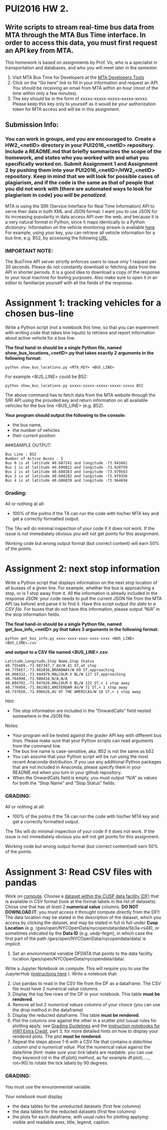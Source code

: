 # PUI2016 HW 2.

## Write scripts to stream real-time bus data from MTA through the MTA Bus Time interface. In order to access this data, you must first request an API key from MTA. 

This homework is based on assignments by Prof. Vo, who is a specialist in transportation and databases, and who you will meet later in the semester. 

  1. Visit MTA Bus Time for Developers at the [MTA Developers Tools](http://bustime.mta.info/wiki/Developers/Index)
  2. Click on the “Go here” link to fill in your information and request an API. You should be
  receiving an email from MTA within an hour (most of the time within only a few minutes).
  3. The key should be in the form of xxxxx-xxxxx-xxxxx-xxxxx-xxxxx. Please keep this key only to yourself as it would be your authorization token for MTA access and will be in this assignment. 


## Submission Info:
### You can work in groups, and you are encouraged to. Create a HW2\_\<netID> directory in your PUI2016\_\<netID> repository. Include a README.md that briefly summarizes the scope of the homework, and states who you worked with and what you specifically worked on.  Submit Assignment 1 and Assignment 2 by pushing them into your PUI2016\_\<netID>/HW2\_\<netID>  repository. Keep in mind that we will look for possible cases of plagiarism, and if the code is the same as that of people that you did not work with (there are automated ways to look for plagiarism in code) *you will be penalized*. 

  
MTA is using the SIRI (Service Interface for Real Time Information) API to serve their data in both XML and JSON format. I want you to use JSON for its increasing popularity in data access API over the web, and because it is a very natural format in Python, since it maps identically to a Python _dictionary_. 
Information on the vehicle monitoring stream is available [here](http://bustime.mta.info/wiki/Developers/SIRIVehicleMonitoring)
For example, using your key, you can retrieve all vehicle information for a bus line, e.g. B52, by
accessing the following [URL](http://api.prod.obanyc.com/api/siri/vehiclemonitoring.json?key=YOUR_KEY&VehicleMonitoringDetailLevel=calls&LineRef=B52)

### IMPORTANT NOTE:
The BusTime API server strictly enforces users to issue only 1 request per 30
seconds. Please do not constantly download or fetching data from the API in
shorter periods. It is a good idea to download a copy of the response to your
local machine for testing purposes. Also make sure to open it in an editor to
familiarize yourself with all the fields of the response.


# Assignment 1:  tracking vehicles for a chosen bus-line

Write a Python script (not a notebook this time, so that you can experiment with writing code that takes line inputs) to retrieve and report information about active
vehicle for a bus line. 

__The final hand-in should be a single Python file, named
show_bus_locations\_\<netID>.py that takes exactly 2 arguments in the following format:__
```
python show_bus_locations.py <MTA_KEY> <BUS_LINE>
```

For example \<BUS_LINE> could be B52:

```
python show_bus_locations.py xxxxx-xxxxx-xxxxx-xxxxx-xxxxx B52
```
The above command has to fetch data from the MTA website through the SIRI API using the
provided key and return information on all available vehicles for the bus line \<BUS_LINE> (e.g. B52). 

__Your program
should output the following to the console:__ 
- the bus name, 
- the number of vehicles
- their current position

###SAMPLE OUTPUT:
```
Bus Line : B52
Number of Active Buses : 5
Bus 0 is at latitude 40.687241 and longitude -73.941661
Bus 1 is at latitude 40.690822 and longitude -73.920759
Bus 2 is at latitude 40.688363 and longitude -73.979563
Bus 3 is at latitude 40.688282 and longitude -73.979356
Bus 4 is at latitude 40.686839 and longitude -73.964694
```

### Grading:

All or nothing at all: 
- 100% of the poitns if the TA can run the code with his/her MTA key and get a correctly formatted output.

The TAs will do minimal inspection of your code if it does not work. If the issue is not immediately obvious you will not get points for this assignment. 

Working code but wrong output format (but ciorrect content) will earn 50% of the points.

# Assignment 2: next stop information

Write a Python script that displays information on the
next stop location of all busses of a given line. For example, whether the bus is approaching a stop, or is 1 stop
away from it. All the information is already included in the response JSON: your code needs to pull the current JSON file from the MTA API (as before) and parse it to find it. 
Have this script *output the data to a CSV file*. 
For buses that do not have this information,
please output “N/A” in the stop information fields. 

__The final hand-in should be a single Python
file, named get_bus_info\_\<netID>.py that takes 3 arguments in the following format:__

```
python get_bus_info.py xxxx-xxxx-xxxx-xxxx-xxxx <BUS_LINE> <BUS_LINE>.csv
```
__and output to a CSV file named \<BUS_LINE>.csv__:

```
Latitude,Longitude,Stop Name,Stop Status
40.755489,-73.987347,7 AV/W 41 ST,at stop
40.775657,-73.982036,BROADWAY/W 69 ST,approaching
40.808332,-73.944979,MALCOLM X BL/W 127 ST,approaching
40.764998,-73.980416,N/A,N/A
40.804702,-73.947620,MALCOLM X BL/W 122 ST,< 1 stop away
40.776950,-73.981983,AMSTERDAM AV/W 72 ST,< 1 stop away
40.737650,-73.996626,AV OF THE AMERICAS/W 18 ST,< 1 stop away
```

Hint:

- The stop information are included in the “OnwardCalls” field nested somewhere in the
JSON file.

Notes:

- Your program will be tested against the grader API key with different bus lines. Please
make sure that your Python scripts can read arguments from the command line.
- The bus line name is case-sensitive, aka. B52 is not the same as b52
- You can assume that your Python script will be run using the most recent Anaconda
distribution. If you use any additional Python packages that are not included in Anaconda,
please specify them in your README.md when you turn in your github repository.
- When the OnwardCalls field is empty, you must output “N/A” as values for both the “Stop
Name” and “Stop Status” fields.


### GRADING: 
All or nothing at all: 
- 100% of the poitns if the TA can run the code with his/her MTA key and get a correctly formatted output.

The TAs will do minimal inspection of your code if it does not work. If the issue is not immediately obvious you will not get points for this assignment. 

Working code but wrong output format  (but ciorrect content)will earn 50% of the points.

# Assignment 3: Read CSV files with pandas

Work on [compute](https://github.com/fedhere/PUI2016_fb55/blob/master/computationalResources.md). Choose a [dataset within the CUSP data facility (DF)](https://datahub.cusp.nyu.edu/dataset) that is available in CSV format (look at the format labels in the list of datasets). Chose one that has _at least_ 2 __numerical value__ columns. __DO NOT DOWNLOAD IT__: you must access it throught compute directly from the DF!! The data location may be stated in the description of the dataset, which you access by clicking the dataset, and may be stated in full in full under __Cusp Location__ (e.g. /gws/open/NYCOpenData/nycopendata/data/5b3a-rs48), or sometimes indicated by the __Data ID__	(e.g. uedp-fegm), in which case the first part of the path /gws/open/NYCOpenData/nycopendata/data/ is implicit.

1. Set an environmental variable DFDATA that points to the data facility location /gws/open/NYCOpenData/nycopendata/data/.

Write a Jupyter Notebook on compute. This will require you to use the JupyterHub ([instructions here](https://datahub.cusp.nyu.edu/documents/guides/Jupyter_Notebook_from_your_browser_Mac.pdf) ). Write a notebook that:

2. Use pandas to read in the CSV file from the DF as a dataframe. The CSV file must have 2 numerical value columns.
3. Display the top few rows of the DF in your notebook. This table __must be rendered__.
4. Remove all but 2 _numerical values_ columns of your choice (you can use the drop method in the dataframe) 
5. Display the reducted dataframe. This table __must be rendered__.
6. Plot the columns one against the other in a scatter plot (usual rules for plotting apply, see [Grading Guidelines](https://github.com/fedhere/PUI2016_fb55/blob/master/README.md) and the [instruction notebooks for HW1 Extra Credit](https://github.com/fedhere/PUI2016_fb55/blob/master/HW1_fb55/HW1_3_fb55.ipynb), part 3, for more detailed hints on how to display your rendered plots. The plot __must be rendered__.
7. Repeat the steps above 1-6 with a CSV file that contains _a date/time column and a numerical value_. Plot the numerical value against the date/time (hint: make sure your tick labels are readable. you can use they keyword rot in the df.plot() method, as for example df.plot(....., rot=90) to rotate the tick labels by 90 degrees.


### GRADING: 
You must use the envuronmental variable.

Your notebook must display
- the data tables for the unreducted datasets (first few columns)
- the data tables for the reducted datasets (first few columns)
- the plots for each dataframe, with usual rules for plotting applying: visible and readable axes, title, legend, caption. 
